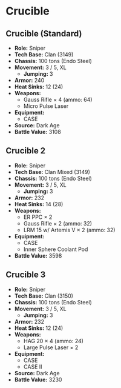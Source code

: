 # Crucible
## Crucible (Standard)
- **Role:** Sniper
- **Tech Base:** Clan (3149)
- **Chassis:** 100 tons (Endo Steel)
- **Movement:** 3 / 5, XL
  - **Jumping:** 3
- **Armor:** 240
- **Heat Sinks:** 12 (24)
- **Weapons:**
  - Gauss Rifle × 4 (ammo: 64)
  - Micro Pulse Laser
- **Equipment:**
  - CASE
- **Source:** Dark Age
- **Battle Value:** 3108

## Crucible 2
- **Role:** Sniper
- **Tech Base:** Clan Mixed (3149)
- **Chassis:** 100 tons (Endo Steel)
- **Movement:** 3 / 5, XL
  - **Jumping:** 3
- **Armor:** 232
- **Heat Sinks:** 14 (28)
- **Weapons:**
  - ER PPC × 2
  - Gauss Rifle × 2 (ammo: 32)
  - LRM 15 w/ Artemis V × 2 (ammo: 32)
- **Equipment:**
  - CASE
  - Inner Sphere Coolant Pod
- **Battle Value:** 3598

## Crucible 3
- **Role:** Sniper
- **Tech Base:** Clan (3150)
- **Chassis:** 100 tons (Endo Steel)
- **Movement:** 3 / 5, XL
  - **Jumping:** 3
- **Armor:** 232
- **Heat Sinks:** 12 (24)
- **Weapons:**
  - HAG 20 × 4 (ammo: 24)
  - Large Pulse Laser × 2
- **Equipment:**
  - CASE
  - CASE II
- **Source:** Dark Age
- **Battle Value:** 3230

